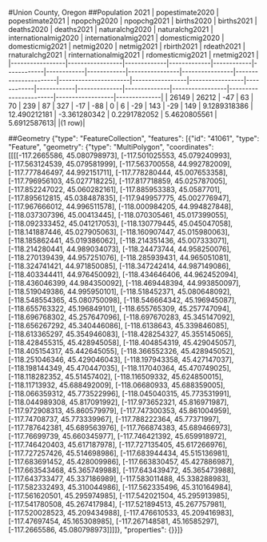 #Union County, Oregon
##Population 2021
| popestimate2020 | popestimate2021 | npopchg2020 | npopchg2021 | births2020 | births2021 | deaths2020 | deaths2021 | naturalchg2020 | naturalchg2021 | internationalmig2020 | internationalmig2021 | domesticmig2020 | domesticmig2021 | netmig2020 | netmig2021 |  rbirth2021  |  rdeath2021  | rnaturalchg2021 | rinternationalmig2021 | rdomesticmig2021 | rnetmig2021  |
|-----------------|-----------------|-------------|-------------|------------|------------|------------|------------|----------------|----------------|----------------------|----------------------|-----------------|-----------------|------------|------------|--------------|--------------|-----------------|-----------------------|------------------|--------------|
| 26149           | 26212           | -47         | 63          | 70         | 239        | 87         | 327        | -17            | -88            | 0                    | 6                    | -29             | 143             | -29        | 149        | 9.1289318386 | 12.490212181 | -3.361280342    | 0.2291782052          | 5.4620805561     | 5.6912587613|
|(1 row)|

##Geometry
{"type": "FeatureCollection", "features": [{"id": "41061", "type": "Feature", "geometry": {"type": "MultiPolygon", "coordinates": [[[[-117.2665586, 45.080798973], [-117.501025553, 45.079240993], [-117.563124539, 45.079581999], [-117.563700558, 44.992782009], [-117.777846497, 44.992151711], [-117.778280444, 45.007653358], [-117.796956103, 45.027718225], [-117.817718859, 45.025787005], [-117.852247022, 45.060282161], [-117.885953383, 45.0587701], [-117.895612815, 45.038487835], [-117.949957775, 45.002776947], [-117.967666012, 44.996511578], [-118.000984205, 44.994827848], [-118.037307396, 45.00413445], [-118.070305461, 45.017399055], [-118.092333452, 45.041217053], [-118.130779445, 45.045047058], [-118.141887446, 45.027905063], [-118.160907447, 45.015980063], [-118.185862441, 45.019386062], [-118.214351436, 45.007333071], [-118.214280441, 44.989034073], [-118.24473744, 44.958250076], [-118.270139439, 44.957251076], [-118.285939431, 44.965051081], [-118.324741421, 44.971850085], [-118.347242414, 44.987149086], [-118.403344411, 44.976450092], [-118.434646406, 44.962452094], [-118.436046399, 44.984350092], [-118.469448394, 44.993850097], [-118.519049386, 44.995950101], [-118.518452371, 45.080648092], [-118.548554365, 45.080750098], [-118.546664342, 45.196945087], [-118.655763322, 45.196849101], [-118.655765309, 45.257747094], [-118.696768302, 45.257647096], [-118.697670283, 45.345147092], [-118.656267292, 45.340446086], [-118.6138643, 45.339846085], [-118.613365297, 45.354946083], [-118.428254327, 45.355145065], [-118.428455315, 45.428945058], [-118.404854319, 45.429045057], [-118.405154317, 45.442645055], [-118.366552326, 45.428945052], [-118.251046346, 45.429046043], [-118.197943358, 45.427147037], [-118.198144349, 45.470447035], [-118.117040364, 45.470749025], [-118.118282352, 45.51457402], [-118.116509332, 45.624850015], [-118.11713932, 45.688492009], [-118.06680933, 45.688359005], [-118.066359312, 45.773522996], [-118.045040315, 45.773531991], [-118.044989308, 45.817091992], [-117.973652321, 45.816971987], [-117.972908313, 45.860579979], [-117.747300353, 45.861004959], [-117.74708737, 45.773339967], [-117.788222364, 45.77371997], [-117.787642381, 45.689563976], [-117.766874383, 45.689466973], [-117.76699739, 45.660345977], [-117.746421392, 45.659918972], [-117.746420403, 45.617187978], [-117.727135405, 45.617266976], [-117.727257426, 45.514698986], [-117.683944434, 45.515136981], [-117.683691452, 45.428009986], [-117.663830457, 45.427886987], [-117.663543468, 45.365749988], [-117.643439472, 45.365473988], [-117.643733477, 45.337186989], [-117.583011488, 45.338288983], [-117.582332493, 45.310044986], [-117.562335496, 45.310164984], [-117.561620501, 45.295974985], [-117.542021504, 45.295913985], [-117.541780508, 45.267417984], [-117.521894513, 45.267757981], [-117.520028523, 45.209434988], [-117.476610533, 45.209416983], [-117.47697454, 45.165308985], [-117.267148581, 45.16585297], [-117.2665586, 45.080798973]]]]}, "properties": {}}]}
